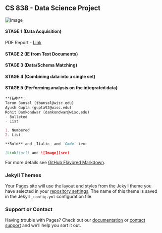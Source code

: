 ## CS 838 - Data Science Project
![Image](https://georgianpartners.com/wp-content/uploads/2015/09/datascience_775_x_330.png)

#### STAGE 1 (Data Acquisition)
PDF Report - [Link](http://pages.cs.wisc.edu/~tarun/cs838/FinalStage1.pdf)

#### STAGE 2 (IE from Text Documents)

#### STAGE 3 (Data/Schema Matching)

#### STAGE 4 (Combining data into a single set)

#### STAGE 5 (Performing analysis on the integrated data)

```markdown
**TEAM**:
Tarun Bansal (tbansal@wisc.edu) 
Ayush Gupta (gupta92@wisc.edu) 
Rohit Damkondwar (damkondwar@wisc.edu) 
- Bulleted
- List

1. Numbered
2. List

**Bold** and _Italic_ and `Code` text

[Link](url) and ![Image](src)
```

For more details see [GitHub Flavored Markdown](https://guides.github.com/features/mastering-markdown/).

### Jekyll Themes

Your Pages site will use the layout and styles from the Jekyll theme you have selected in your [repository settings](https://github.com/ayushiitr/cs838/settings). The name of this theme is saved in the Jekyll `_config.yml` configuration file.

### Support or Contact

Having trouble with Pages? Check out our [documentation](https://help.github.com/categories/github-pages-basics/) or [contact support](https://github.com/contact) and we’ll help you sort it out.
